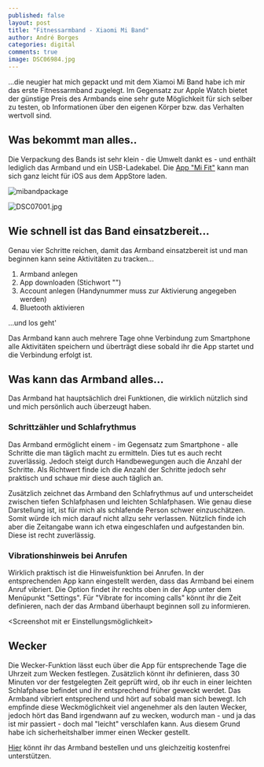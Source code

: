 ```yaml
---
published: false
layout: post
title: "Fitnessarmband - Xiaomi Mi Band"
author: André Borges
categories: digital
comments: true
image: DSC06984.jpg
---
```



...die neugier hat mich gepackt und mit dem Xiamoi Mi Band habe ich mir das erste Fitnessarmband zugelegt. Im Gegensatz zur Apple Watch bietet der günstige Preis des Armbands eine sehr gute Möglichkeit für sich selber zu testen, ob Informationen über den eigenen Körper bzw. das Verhalten wertvoll sind.

## Was bekommt man alles..
Die Verpackung des Bands ist sehr klein - die Umwelt dankt es - und enthält lediglich das Armband und ein USB-Ladekabel. Die [App "Mi Fit"](https://itunes.apple.com/de/app/mi-fit/id938688461?mt=8) kann man sich ganz leicht für iOS aus dem AppStore laden.

![mibandpackage]({{site.baseurl}}/images/DSC06984.jpg)

![DSC07001.jpg]({{site.baseurl}}/images/DSC07001.jpg)


## Wie schnell ist das Band einsatzbereit...
Genau vier Schritte reichen, damit das Armband einsatzbereit ist und man beginnen kann seine Aktivitäten zu tracken...

  1. Armband anlegen
  2. App downloaden (Stichwort "")
  3. Account anlegen (Handynummer muss zur Aktivierung angegeben werden)
  4. Bluetooth aktivieren
  
...und los geht'

Das Armband kann auch mehrere Tage ohne Verbindung zum Smartphone alle Aktivitäten speichern und überträgt diese sobald ihr die App startet und die Verbindung erfolgt ist.

## Was kann das Armband alles...
Das Armband hat hauptsächlich drei Funktionen, die wirklich nützlich sind und mich persönlich auch überzeugt haben.

### Schrittzähler und Schlafrythmus
Das Armband ermöglicht einem - im Gegensatz zum Smartphone - alle Schritte die man täglich macht zu ermitteln. Dies tut es auch recht zuverlässig. Jedoch steigt durch Handbewegungen auch die Anzahl der Schritte. Als Richtwert finde ich die Anzahl der Schritte jedoch sehr praktisch und schaue mir diese auch täglich an.

<Screenshot mit einer Schrittanzahl> 

Zusätzlich zeichnet das Armband den Schlafrythmus auf und unterscheidet zwischen tiefen Schlafphasen und leichten Schlafphasen. Wie genau diese Darstellung ist, ist für mich als schlafende Person schwer einzuschätzen. Somit würde ich mich darauf nicht allzu sehr verlassen. Nützlich finde ich aber die Zeitangabe wann ich etwa eingeschlafen und aufgestanden bin. Diese ist recht zuverlässig.

<Screenshot mit dem Schlafrythmus> 

### Vibrationshinweis bei Anrufen
Wirklich praktisch ist die Hinweisfunktion bei Anrufen. In der entsprechenden App kann eingestellt werden, dass das Armband bei einem Anruf vibriert. Die Option findet ihr rechts oben in der App unter dem Menüpunkt "Settings". Für "Vibrate for incoming calls" könnt ihr die Zeit definieren, nach der das Armband überhaupt beginnen soll zu informieren.

<Screenshot mit er Einstellungsmöglichkeit> 

## Wecker
Die Wecker-Funktion lässt euch über die App für entsprechende Tage die Uhrzeit zum Wecken festlegen. Zusätzlich könnt ihr definieren, dass 30 Minuten vor der festgelegten Zeit geprüft wird, ob ihr euch in einer leichten Schlafphase befindet und ihr entsprechend früher geweckt werdet. Das Armband vibriert entsprechend und hört auf sobald man sich bewegt. Ich empfinde diese Weckmöglichkeit viel angenehmer als den lauten Wecker, jedoch hört das Band irgendwann auf zu wecken, wodurch man - und ja das ist mir passiert - doch mal "leicht" verschlafen kann. Aus diesem Grund habe ich sicherheitshalber immer einen Wecker gestellt.

[Hier](http://www.amazon.de/gp/product/B00Q5P79TO/ref=as_li_tl?ie=UTF8&camp=1638&creative=6742&creativeASIN=B00Q5P79TO&linkCode=as2&tag=webworkersio-21&linkId=GHXL2OOMDTF7E7EI) könnt ihr das Armband bestellen und uns gleichzeitig kostenfrei unterstützen.
